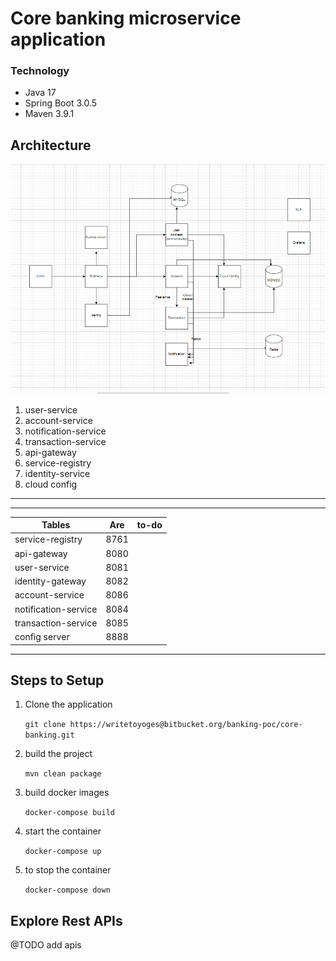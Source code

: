 # **Core banking microservice application**


### **Technology**
*   Java 17
*    Spring Boot 3.0.5
*    Maven 3.9.1


## Architecture
![img.png](img.png)
1. user-service
2. account-service
3. notification-service
4. transaction-service
5. api-gateway
6. service-registry
7. identity-service
8. cloud config

---

---
| Tables               | Are  | to-do |
|----------------------|:----:|------:|
| service-registry     | 8761 |       |
| api-gateway          | 8080 |       |
| user-service         | 8081 |       |
| identity-gateway     | 8082 |       |
| account-service      | 8086 |       |
| notification-service | 8084 |       |
| transaction-service  | 8085 |       |
| config server        | 8888 |       |  

---

## Steps to Setup

1. Clone the application

    ```git clone https://writetoyoges@bitbucket.org/banking-poc/core-banking.git```
2. build the project

    ```mvn clean package```
3. build docker images

   ```docker-compose build```
4. start the container

    ```docker-compose up```
5. to stop the container
   
    ```docker-compose down```


## Explore Rest APIs
@TODO add apis
